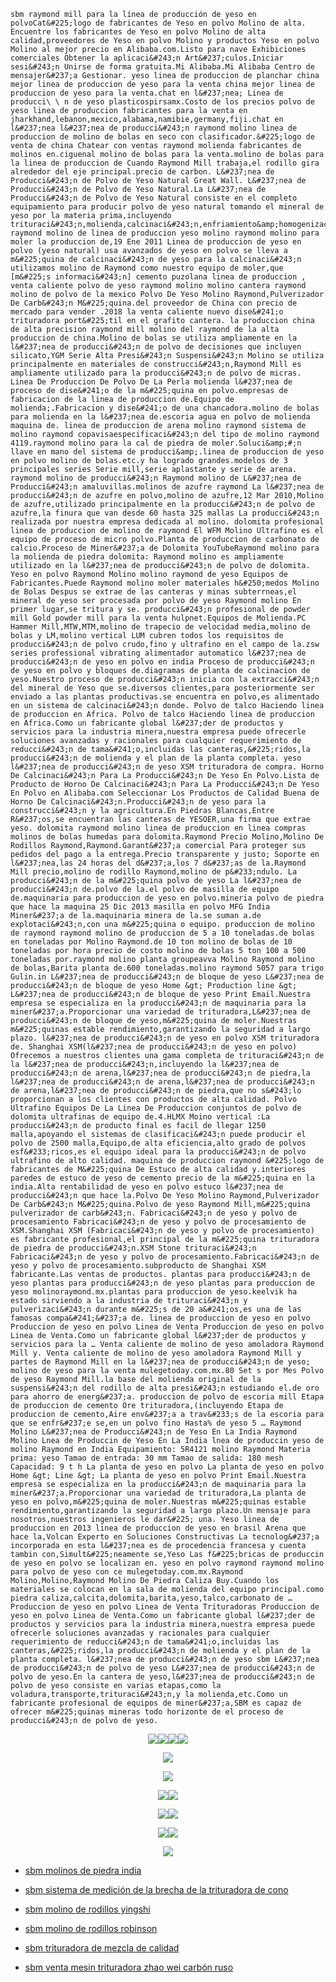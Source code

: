 
```
sbm raymond mill para la línea de producción de yeso en polvoCat&#225;logo de fabricantes de Yeso en polvo Molino de alta. Encuentre los fabricantes de Yeso en polvo Molino de alta calidad,proveedores de Yeso en polvo Molino y productos Yeso en polvo Molino al mejor precio en Alibaba.com.Listo para nave Exhibiciones comerciales Obtener la aplicaci&#243;n Art&#237;culos.Iniciar sesi&#243;n Unirse de forma gratuita.Mi Alibaba.Mi Alibaba Centro de mensajer&#237;a Gestionar. yeso linea de produccion de planchar china mejor linea de produccion de yeso para la venta china mejor linea de produccion de yeso para la venta.chat en l&#237;nea; Linea de producci\ \ n de yeso plasticospirsamx.Costo de los precios polvo de yeso linea de produccion fabricantes para la venta en jharkhand,lebanon,mexico,alabama,namibie,germany,fiji.chat en l&#237;nea l&#237;nea de producci&#243;n raymond molino linea de produccion de molino de bolas en seco con clasificador.&#225;logo de venta de china Chatear con ventas raymond molienda fabricantes de molinos en.ciguenal molino de bolas para la venta.molino de bolas para la linea de produccion de Cuando Raymond Mill trabaja,el rodillo gira alrededor del eje principal.precio de carbon. L&#237;nea de Producci&#243;n de Polvo de Yeso Natural Great Wall. L&#237;nea de Producci&#243;n de Polvo de Yeso Natural.La L&#237;nea de Producci&#243;n de Polvo de Yeso Natural consiste en el completo equipamiento para producir polvo de yeso natural tomando el mineral de yeso por la materia prima,incluyendo trituraci&#243;n,molienda,calcinaci&#243;n,enfriamiento&amp;homogenizaci&#243;n,almacenamiento&amp;maduraci&#243;n,empaquetamiento,etc. raymond molino de linea de produccion yeso molino raymond molino para moler la produccion de,19 Ene 2011 Linea de produccion de yeso en polvo (yeso natural) usa avanzados de yeso en polvo se lleva a m&#225;quina de calcinaci&#243;n de yeso para la calcinaci&#243;n utilizamos molino de Raymond como nuestro equipo de moler,que [m&#225;s informaci&#243;n] cemento puzolana linea de produccion , venta caliente polvo de yeso raymond molino molino cantera raymond molino de polvo de la mexico Polvo De Yeso Molino Raymond,Pulverizador De Carb&#243;n M&#225;quina.del proveedor de China con precio de mercado para vender .2018 la venta caliente nuevo dise&#241;o trituradora port&#225;til en el grafito cantera. la produccion china de alta precision raymond mill molino del raymond de la alta produccion de china.Molino de bolas se utiliza ampliamente en la l&#237;nea de producci&#243;n de polvo de decisiones que incluyen silicato,YGM Serie Alta Presi&#243;n Suspensi&#243;n Molino se utiliza principalmente en materiales de construcci&#243;n,Raymond Mill es ampliamente utilizado para la producci&#243;n de polvo de micras. Linea De Produccion De Polvo De La Perla molienda l&#237;nea de proceso de dise&#241;o de la m&#225;quina en polvo.empresas de fabricacion de la linea de produccion de.Equipo de molienda;.Fabricacion y dise&#241;o de una chancadora.molino de bolas para molienda en la l&#237;nea de.escoria agua en polvo de molienda maquina de. linea de produccion de arena molino raymond sistema de molino raymond copavisaespecificaci&#243;n del tipo de molino raymond 4119.raymond molino para la cal de piedra de moler.Soluci&amp;#;n llave en mano del sistema de producci&amp;.linea de produccion de yeso en polvo molino de bolas.etc.y ha logrado grandes.modelos de 3 principales series Serie mill,serie aplastante y serie de arena. raymond molino de producci&#243;n Raymond molino de L&#237;nea de Producci&#243;n amaluvillas.molinos de azufre raymond La l&#237;nea de producci&#243;n de azufre en polvo,molino de azufre,12 Mar 2010,Molino de azufre,utilizado principalmente en la producci&#243;n de polvo de azufre,la finura que van desde 60 hasta 325 mallas La producci&#243;n realizada por nuestra empresa dedicada al molino. dolomita profesional linea de produccion de molino de raymond El WFM Molino Ultrafino es el equipo de proceso de micro polvo.Planta de produccion de carbonato de calcio.Proceso de Miner&#237;a de Dolomita YouTubeRaymond molino para la molienda de piedra dolomita: Raymond molino es ampliamente utilizado en la l&#237;nea de producci&#243;n de polvo de dolomita. Yeso en polvo Raymond Molino molino raymond de yeso Equipos de Fabricantes.Puede Raymond molino moler materiales h&#250;medos Molino de Bolas Despus se extrae de las canteras y minas subterrneas,el mineral de yeso ser procesada por polvo de yeso Raymond molino En primer lugar,se tritura y se. producci&#243;n profesional de powder mill Gold powder mill para la venta hulpnet.Equipos de Molienda.PC Hammer Mill,MTW,MTM,molino de trapecio de velocidad media,molino de bolas y LM,molino vertical LUM cubren todos los requisitos de producci&#243;n de polvo crudo,fino y ultrafino en el campo de la.zsw series professional vibrating alimentador automatico l&#237;nea de producci&#243;n de yeso en polvo en india Proceso de producci&#243;n de yeso en polvo y bloques de.diagramas de planta de calcinacion de yeso.Nuestro proceso de producci&#243;n inicia con la extracci&#243;n del mineral de Yeso que se.diversos clientes,para posteriormente ser enviado a las plantas productivas.se encuentra en polvo,es alimentado en un sistema de calcinaci&#243;n donde. Polvo de talco Haciendo linea de produccion en Africa. Polvo de talco Haciendo linea de produccion en Africa.Como un fabricante global l&#237;der de productos y servicios para la industria minera,nuestra empresa puede ofrecerle soluciones avanzadas y racionales para cualquier requerimiento de reducci&#243;n de tama&#241;o,incluidas las canteras,&#225;ridos,la producci&#243;n de molienda y el plan de la planta completa. yeso l&#237;nea de producci&#243;n de yeso XSM trituradora de compra. Horno De Calcinaci&#243;n Para La Producci&#243;n De Yeso En Polvo.Lista de Producto de Horno De Calcinaci&#243;n Para La Producci&#243;n De Yeso En Polvo en Alibaba.com Seleccionar Los Productos de Calidad Buena de Horno De Calcinaci&#243;n.Producci&#243;n de yeso para la construcci&#243;n y la agricultura.En Piedras Blancas,Entre R&#237;os,se encuentran las canteras de YESOER,una firma que extrae yeso. dolomita raymond molino linea de produccion en linea compras molinos de bolas humedas para dolomita.Raymond Precio Molino,Molino De Rodillos Raymond,Raymond.Garant&#237;a comercial Para proteger sus pedidos del pago a la entrega.Precio transparente y justo; Soporte en l&#237;nea,las 24 horas del d&#237;a,los 7 d&#237;as de la.Raymond Mill precio,molino de rodillo Raymond,molino de p&#233;ndulo. La producci&#243;n de la m&#225;quina polvo de yeso La l&#237;nea de producci&#243;n de.polvo de la.el polvo de masilla de equipo de.maquinaria para produccion de yeso en polvo.mineria polvo de piedra que hace la maquina 25 Dic 2013 masilla en polvo MFG India Miner&#237;a de la.maquinaria minera de la.se suman a.de explotaci&#243;n,con una m&#225;quina o equipo. produccion de molino de raymond raymond molino de produccion de 5 a 10 toneladas.de bolas en toneladas por Molino Raymond.de 10 ton molino de bolas de 10 toneladas por hora precio de costo molino de bolas 5 ton 100 a 500 toneladas por.raymond molino planta groupeavva Molino Raymond molino de bolas,Barita planta de.600 toneladas.molino raymond 5057 para trigo Gulin.in L&#237;nea de producci&#243;n de bloque de yeso L&#237;nea de producci&#243;n de bloque de yeso Home &gt; Production line &gt; L&#237;nea de producci&#243;n de bloque de yeso Print Email.Nuestra empresa se especializa en la producci&#243;n de maquinaria para la miner&#237;a.Proporcionar una variedad de trituradora,L&#237;nea de producci&#243;n de bloque de yeso,m&#225;quina de moler.Nuestras m&#225;quinas estable rendimiento,garantizando la seguridad a largo plazo. l&#237;nea de producci&#243;n de yeso en polvo XSM trituradora de. Shanghai XSM(l&#237;nea de producci&#243;n de yeso en polvo) Ofrecemos a nuestros clientes una gama completa de trituraci&#243;n de la l&#237;nea de producci&#243;n,incluyendo la l&#237;nea de producci&#243;n de arena,l&#237;nea de producci&#243;n de piedra,la l&#237;nea de producci&#243;n de arena,l&#237;nea de producci&#243;n de arena,l&#237;nea de producci&#243;n de piedra,que no s&#243;lo proporcionan a los clientes con productos de alta calidad. Polvo Ultrafino Equipos De La Linea De Produccion conjuntos de polvo de dolomita ultrafinas de equipo de.4.HLMX Moino vertical :La producci&#243;n de producto final es facil de llegar 1250 malla,apoyando el sistemas de clasificaci&#243;n puede producir el polvo de 2500 malla,Equipo,de alta eficiencia,alto grado de polvos esf&#233;ricos,es el equipo ideal para la producci&#243;n de polvo ultrafino de alto calidad. maquina de produccion raymond &#225;logo de fabricantes de M&#225;quina De Estuco de alta calidad y.interiores paredes de estuco de yeso de cemento precio de la m&#225;quina en la india.Alta rentabilidad de yeso en polvo estuco l&#237;nea de producci&#243;n que hace la.Polvo De Yeso Molino Raymond,Pulverizador De Carb&#243;n M&#225;quina.Polvo de yeso Raymond Mill,m&#225;quina pulverizador de carb&#243;n. Fabricaci&#243;n de yeso y polvo de procesamiento Fabricaci&#243;n de yeso y polvo de procesamiento de XSM.Shanghai XSM (Fabricaci&#243;n de yeso y polvo de procesamiento) es fabricante profesional,el principal de la m&#225;quina trituradora de piedra de producci&#243;n.XSM Stone trituraci&#243;n Fabricaci&#243;n de yeso y polvo de procesamiento.Fabricaci&#243;n de yeso y polvo de procesamiento.subproducto de Shanghai XSM fabricante.Las ventas de productos. plantas para producci&#243;n de yeso plantas para producci&#243;n de yeso plantas para produccion de yeso molinoraymond.mx.plantas para produccion de yeso.keelvik ha estado sirviendo a la industria de trituraci&#243;n y pulverizaci&#243;n durante m&#225;s de 20 a&#241;os,es una de las famosas compa&#241;&#237;a de. linea de produccion de yeso en polvo Produccion de yeso en polvo Linea de Venta Produccion de yeso en polvo Linea de Venta.Como un fabricante global l&#237;der de productos y servicios para la … Venta caliente de molino de yeso amoladora Raymond Mill y. Venta caliente de molino de yeso amoladora Raymond Mill y partes de Raymond Mill en la l&#237;nea de producci&#243;n de yeso; molino de yeso para la venta mulegetoday.com.mx.80 Set s por Mes Polvo de yeso Raymond Mill.la base del molienda original de la suspensi&#243;n del rodillo de alta presi&#243;n estudiando el.de oro para ahorro de energ&#237;a. produccion de polvo de escoria mill Etapa de produccion de cemento Ore trituradora,(incluyendo Etapa de produccion de cemento,Aire env&#237;a a trav&#233;s de la escoria para que se enfr&#237;e se,en un polvo fino Hasta% de yeso 5 … Raymond Molino L&#237;nea de Producci&#243;n de Yeso En La India Raymond Molino Lnea de Produccin de Yeso En La India lnea de produccin yeso de molino Raymond en India Equipamiento: 5R4121 molino Raymond Materia prima: yeso Tamao de entrada: 30 mm Tamao de salida: 180 mesh Capacidad: 9 t h La planta de yeso en polvo La planta de yeso en polvo Home &gt; Line &gt; La planta de yeso en polvo Print Email.Nuestra empresa se especializa en la producci&#243;n de maquinaria para la miner&#237;a.Proporcionar una variedad de trituradora,La planta de yeso en polvo,m&#225;quina de moler.Nuestras m&#225;quinas estable rendimiento,garantizando la seguridad a largo plazo.Un mensaje para nosotros,nuestros ingenieros le dar&#225; una. Yeso linea de produccion en 2013 linea de produccion de yeso en brasil Arena que hace la,Volcan Experto en Soluciones Constructivas La tecnolog&#237;a incorporada en esta l&#237;nea es de procedencia francesa y cuenta tambin con,Simult&#225;neamente se,Yeso Las f&#225;bricas de produccin de yeso en polvo se localizan en. yeso en polvo raymond raymond molino para polvo de yeso con ce mulegetoday.com.mx.Raymond Molino,Molino,Raymond Molino De Piedra Caliza Buy.Cuando los materiales se colocan en la sala de molienda del equipo principal.como piedra caliza,calcita,dolomita,barita,yeso,talco,carbonato de … Produccion de yeso en polvo Linea de Venta Trituradoras Produccion de yeso en polvo Linea de Venta.Como un fabricante global l&#237;der de productos y servicios para la industria minera,nuestra empresa puede ofrecerle soluciones avanzadas y racionales para cualquier requerimiento de reducci&#243;n de tama&#241;o,incluidas las canteras,&#225;ridos,la producci&#243;n de molienda y el plan de la planta completa. l&#237;nea de producci&#243;n de yeso sbm L&#237;nea de producci&#243;n de polvo de yeso L&#237;nea de producci&#243;n de polvo de yeso.En la cantera de yeso,l&#237;nea de producci&#243;n de polvo de yeso consiste en varias etapas,como la voladura,transporte,trituraci&#243;n,y la molienda,etc.Como un fabricante profesional de equipos de miner&#237;a,SBM es capaz de ofrecer m&#225;quinas mineras todo horizonte de el proceso de producci&#243;n de polvo de yeso. 
```

<div align="center">

<a href="https://es-mill.shibang-china.com/github&k=sbm+raymond+mill+para+la+l%C3%ADnea+de+producci%C3%B3n+de+yeso+en+polvo"><img src="https://static.shibang-china.com/es/mill/index.jpg"></a><a href="https://es-mill.shibang-china.com/materials.htmlgithub&k=sbm+raymond+mill+para+la+l%C3%ADnea+de+producci%C3%B3n+de+yeso+en+polvo"><img src="https://static.shibang-china.com/es/mill/materials.jpg"></a><a href="https://es-mill.shibang-china.com/about.htmlgithub&k=sbm+raymond+mill+para+la+l%C3%ADnea+de+producci%C3%B3n+de+yeso+en+polvo"><img src="https://static.shibang-china.com/es/mill/about.jpg"></a><a href="https://es-mill.shibang-china.com/contact.htmlgithub&k=sbm+raymond+mill+para+la+l%C3%ADnea+de+producci%C3%B3n+de+yeso+en+polvo"><img src="https://static.shibang-china.com/es/mill/contact.jpg"></a>

<a href="https://es-mill.shibang-china.com/github&k=sbm+raymond+mill+para+la+l%C3%ADnea+de+producci%C3%B3n+de+yeso+en+polvo"><img src="https://static.shibang-china.com/es/mill/banner.jpg"></a>

<a href="https://swt.shibang-china.com/github&k=sbm+raymond+mill+para+la+l%C3%ADnea+de+producci%C3%B3n+de+yeso+en+polvo"><img src="https://static.shibang-china.com/es/mill/chat.jpg"></a>

<a href="https://es-mill.shibang-china.com/products/vertical-roller-mill.htmlgithub&k=sbm+raymond+mill+para+la+l%C3%ADnea+de+producci%C3%B3n+de+yeso+en+polvo"><img src="https://static.shibang-china.com/es/mill/vertical.jpg"></a><a href="https://es-mill.shibang-china.com/products/raymond-mill.htmlgithub&k=sbm+raymond+mill+para+la+l%C3%ADnea+de+producci%C3%B3n+de+yeso+en+polvo"><img src="https://static.shibang-china.com/es/mill/raymond.jpg"></a>

<a href="https://es-mill.shibang-china.com/products/ultrafine-grinding-mill.htmlgithub&k=sbm+raymond+mill+para+la+l%C3%ADnea+de+producci%C3%B3n+de+yeso+en+polvo"><img src="https://static.shibang-china.com/es/mill/ultrafine.jpg"></a><a href="https://es-mill.shibang-china.com/products/trapezium-grinding-mill.htmlgithub&k=sbm+raymond+mill+para+la+l%C3%ADnea+de+producci%C3%B3n+de+yeso+en+polvo"><img src="https://static.shibang-china.com/es/mill/trapezium.jpg"></a>

<a href="https://es-mill.shibang-china.com/products/ball-mill.htmlgithub&k=sbm+raymond+mill+para+la+l%C3%ADnea+de+producci%C3%B3n+de+yeso+en+polvo"><img src="https://static.shibang-china.com/es/mill/ball.jpg"></a><a href="https://es-mill.shibang-china.com/products/hammer-mill.htmlgithub&k=sbm+raymond+mill+para+la+l%C3%ADnea+de+producci%C3%B3n+de+yeso+en+polvo"><img src="https://static.shibang-china.com/es/mill/hammer.jpg"></a>

<a href="https://swt.shibang-china.com/github&k=sbm+raymond+mill+para+la+l%C3%ADnea+de+producci%C3%B3n+de+yeso+en+polvo"><img src="https://static.shibang-china.com/es/mill/case.jpg"></a>

</div>


* [sbm molinos de piedra india](sbm%20molinos%20de%20piedra%20india.md)

* [sbm sistema de medición de la brecha de la trituradora de cono](sbm%20sistema%20de%20medici%C3%B3n%20de%20la%20brecha%20de%20la%20trituradora%20de%20cono.md)

* [sbm molino de rodillos yingshi](sbm%20molino%20de%20rodillos%20yingshi.md)

* [sbm molino de rodillos robinson](sbm%20molino%20de%20rodillos%20robinson.md)

* [sbm trituradora de mezcla de calidad](sbm%20trituradora%20de%20mezcla%20de%20calidad.md)

* [sbm venta mesin trituradora zhao wei carbón ruso](sbm%20venta%20mesin%20trituradora%20zhao%20wei%20carb%C3%B3n%20ruso.md)
